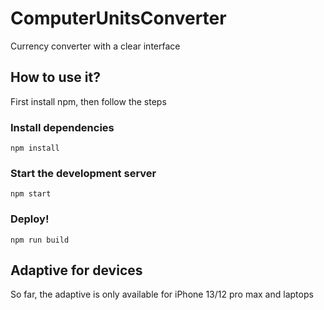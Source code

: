 # ComputerUnitsConverter
Currency converter with a clear interface

## How to use it?
First install npm, then follow the steps
### Install dependencies
`npm install`
### Start the development server
`npm start`
### Deploy!
`npm run build`
## Adaptive for devices
So far, the adaptive is only available for iPhone 13/12 pro max and laptops
